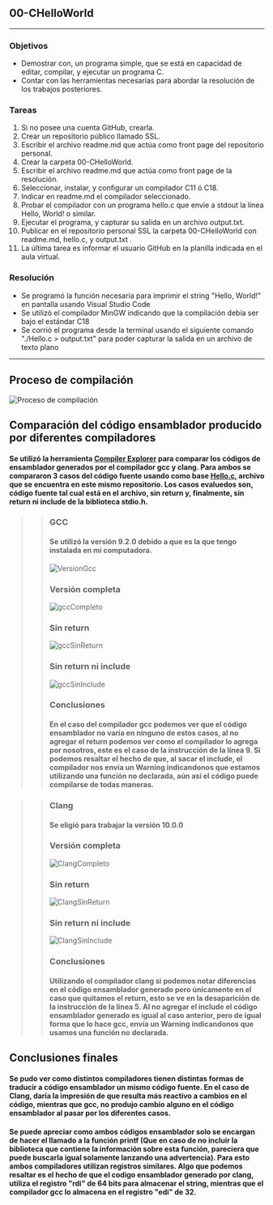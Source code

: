 ## 00-CHelloWorld

------------


### Objetivos
- Demostrar con, un programa simple, que se está en capacidad de editar,
compilar, y ejecutar un programa C.
- Contar con las herramientas necesarias para abordar la resolución de los
trabajos posteriores.

### Tareas
1. Si no posee una cuenta GitHub, crearla.
2. Crear un repositorio público llamado SSL.
3. Escribir el archivo readme.md que actúa como front page del repositorio personal.
4. Crear la carpeta 00-CHelloWorld.
5. Escribir el archivo readme.md que actúa como front page de la resolución.
6. Seleccionar, instalar, y configurar un compilador C11 ó C18.
7. Indicar en readme.md el compilador seleccionado.
8. Probar el compilador con un programa hello.c que envíe a stdout la línea Hello, World! o similar.
9. Ejecutar el programa, y capturar su salida en un archivo output.txt.
10. Publicar en el repositorio personal SSL la carpeta 00-CHelloWorld con readme.md, hello.c, y output.txt .
11. La última tarea es informar el usuario GitHub en la planilla indicada en el aula virtual.

### Resolución
- Se programó la función necesaria para imprimir el string "Hello, World!" en pantalla usando Visual Studio Code
- Se utilizó el compilador MinGW indicando que la compilación debía ser bajo el estándar C18
- Se corrió el programa desde la terminal usando el siguiente comando "./Hello.c > output.txt" para poder capturar la salida en un archivo de texto plano

------------

## Proceso de compilación
![Proceso de compilación](https://user-images.githubusercontent.com/63465251/115128763-85a55000-9fb6-11eb-9880-84a46648b7e7.jpeg)

## Comparación del código ensamblador producido por diferentes compiladores

#### Se utilizó la herramienta [Compiler Explorer](https://godbolt.org/) para comparar los códigos de ensamblador generados por el compilador gcc y clang. Para ambos se compararon 3 casos del código fuente usando como base [Hello.c](https://github.com/MosmannJuan/SSL/blob/main/00-CHelloWorld/Hello.c), archivo que se encuentra en este mismo repositorio. Los casos evaluedos son, código fuente tal cual está en el archivo, sin return y, finalmente, sin return ni include de la biblioteca stdio.h.

>> ### GCC
>> #### Se utilizó la versión 9.2.0 debido a que es la que tengo instalada en mi computadora.
>> ![VersionGcc](https://user-images.githubusercontent.com/63465251/115166860-a5f30e80-a08b-11eb-9962-238b6d822bde.jpg)
>> ### Versión completa
>> ![gccCompleto](https://user-images.githubusercontent.com/63465251/115166886-be632900-a08b-11eb-8134-2384dd5a44be.jpg)
>> ### Sin return
>> ![gccSinReturn](https://user-images.githubusercontent.com/63465251/115166917-dfc41500-a08b-11eb-90bc-a0aa079a9450.jpg)
>> ### Sin return ni include
>> ![gccSinInclude](https://user-images.githubusercontent.com/63465251/115166937-f8ccc600-a08b-11eb-818b-c9e7030f9792.jpg)
>> ### Conclusiones
>> #### En el caso del compilador gcc podemos ver que el código ensamblador no varía en ninguno de estos casos, al no agregar el return podemos ver como el compilador lo agrega por nosotros, este es el caso de la instrucción de la línea 9. Si podemos resaltar el hecho de que, al sacar el include, el compilador nos envía un Warning indicandonos que estamos utilizando una función no declarada, aún así el código puede compilarse de todas maneras.


>> ### Clang
>> #### Se eligió para trabajar la versión 10.0.0
>> ### Versión completa
>> ![ClangCompleto](https://user-images.githubusercontent.com/63465251/115167268-4dbd0c00-a08d-11eb-95eb-f8aac8dadb4d.jpg)
>> ### Sin return
>> ![ClangSinReturn](https://user-images.githubusercontent.com/63465251/115167284-5c0b2800-a08d-11eb-9712-7a2ca79e7209.jpg)
>> ### Sin return ni include
>> ![ClangSinInclude](https://user-images.githubusercontent.com/63465251/115167298-688f8080-a08d-11eb-9885-6a7988c2b737.jpg)
>> ### Conclusiones
>> #### Utilizando el compilador clang si podemos notar diferencias en el código ensamblador generado pero únicamente en el caso que quitamos el return, esto se ve en la desaparición de la instrucción de la linea 5. Al no agregar el include el código ensamblador generado es igual al caso anterior, pero de igual forma que lo hace gcc, envía un Warning indicandonos que usamos una función no declarada.


## Conclusiones finales

#### Se pudo ver como distintos compiladores tienen distintas formas de traducir a código ensamblador un mismo código fuente. En el caso de Clang, daría la impresión de que resulta más reactivo a cambios en el código, mientras que gcc, no produjo cambio alguno en el código ensamblador al pasar por los diferentes casos.
#### Se puede apreciar como ambos códigos ensamblador solo se encargan de hacer el llamado a la función printf (Que en caso de no incluir la biblioteca que contiene la información sobre esta función, pareciera que puede buscarla igual solamente lanzando una advertencia). Para esto ambos compiladores utilizan registros similares. Algo que podemos resaltar es el hecho de que el codigo ensamblador generado por clang, utiliza el registro "rdi" de 64 bits para almacenar el string, mientras que el compilador gcc lo almacena en el registro "edi" de 32.

 
